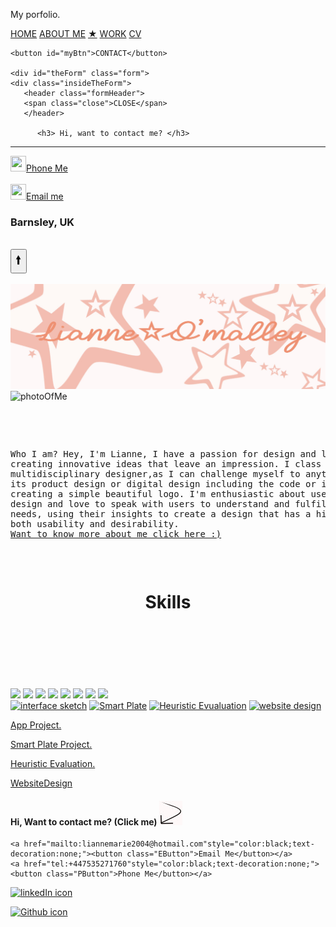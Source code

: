 My porfolio.
<!DOCTYPE HTML>
<head>
  <title>Lianne O'Malley porfolio.</title>
  
  <link rel="stylesheet" type="text/css"  href="StyleSheet.css">
</head>
 <!-- <script src="JavaScriptProflio.js"> </script> -->
<meta charset="utf-8>"
<body>

<nav class="topNavBar">
    <a href="HomePage.html" class="homeLink">HOME</a>
    <a href="C:\Users\liann\Desktop\Pratice CV 2\aboutMePage.html" class="aboutMeLink">ABOUT ME</a>
    <a href="#" class="theLetterL">&#9733;</a>
    <a href="WorkHomePage.html" class="workLink">WORK</a>
    <a href="CvPage.html" class ="cvLink">CV</a>
  <!-- work is previous work link-->

<!-- Start of the Contact code -->
<!-- open the form button-->
    <button id="myBtn">CONTACT</button>

    <div id="theForm" class="form">
    <div class="insideTheForm">
       <header class="formHeader">
	   <span class="close">CLOSE</span>
	   </header>
	
          <h3> Hi, want to contact me? </h3>

  <hr></hr>
	<a href="tel:+447535271760" class="phone"> <img src="Images\phoneImage.png"style="width:25px;height:25px; alt="phone picture">Phone Me</a>
	<!-- Even above or should just place number-->
     <br>
	 <br>
   <a href="mailto:liannemarie2004@hotmail.com" class="mailto"> <img src="Images\emailMe.jpg" style="width:25px;height:25px; alt="email me icon">Email me </a>
   <!-- If user click on the email and send me message then goes back on the website i need a thank you box as the contact pop up box stay on -->
   <!--<label for="emailMe">Email Me </label>-->
   <!--<input type="text" id="emailMe"/>-->
   <h3> Barnsley, UK </h3>
   <br>
   </nav>
</div>
</div>
  <!-- end of the contact me code -->
<button onclick="topFunction()" id="topBtn" title="go to the top"><big><big>&#129049;</big></big></button>

<br>
<br>

<div class="homeScreenTop1">
<!-- need image to resize when user min the screen -->
  <img src="tyrographPratice6.jpg">

</div>

<div class="homeScreenPage2">
  <img src="Images\photoOfMe2.gif" alt="photoOfMe" class="photoOfMe"></img>
  <pre class="aboutMeText">

 <!--dont remove the whitespacing before the text and after-->
  Who I am?
  Hey, I'm Lianne, I have a passion for design 
  and like creating innovative ideas that leave 
  an impression. I class myself as a multidisciplinary 
  designer,as I can challenge myself to anything whether its
  product design or digital design including the code
  or if it just creating a simple beautiful logo. 
  I'm enthusiastic about user experience design and
  love to speak with users to understand and fulfil 
  their needs, using their insights to create a design 
  that has a high degree of both usability and desirability.
  <a href="aboutMePage" class="LinkMore"> Want to know more about me click here :)</a>
  </pre>

</div>

 <br>

<!-- Skills section -->
 <h1  style="text-align:center" class="SkillsHeader">Skills</h3>
 <br>
 <br>
 <br>
 <br>
 <div class="Skills">
   <!-- good idea if user rollover or click the image of say research for example a little pop up could come up saying for example research is great throughout a project, at the start it is important to see what existed.-->
	<br>
	<br>
   <img src="Images/Skills image/PhotoShopImage2.jpg" class="photoshopImage"> </img>
   <img src="Images/Skills image/CodingText.jpg" class="codeText"> </img>
	<img src="Images/Skills image/fidPhoto2.jpg" class="prototypeImage"> </img>
	<img src="Images/Skills image/graph2.jpg" class="Evaluations"> </img>
	<img src="Images/Skills image/questionnaireImage2.jpg" class ="questionnaireImage"></img>
	<img src="Images/Skills image/endImage2.jpg" class="endSkill"> </img>
	<img src="Images/Skills image/uxImage2.jpg" class="Ux"> </img>
	<img src="Images/Skills image/microsoftOffice2.jpg" class="microsoftImage"></img>
			
 </div>
 
<div class="work">
  <a href="C:\Users\liann\Desktop\Pratice CV 2\AppPage.html"><img src="Images/InterFaceSketchesOfApp.jpg" alt="interface sketch" class="interfacePic"></a>
  <a href="C:\Users\liann\Desktop\Pratice CV 2\SmartPlate.html"><img src="C:\Users\liann\Desktop\Pratice CV 2\Images\smartPlateImage.jpg" alt="Smart Plate" class="SmartPlate"></a>
  <a href="C:\Users\liann\Desktop\Pratice CV 2\CyprusPage.html"><img src="C:\Users\liann\Desktop\Pratice CV 2\Images\CyrpusImage.jpg" class="HeuristicEvualuation" alt="Heuristic Evualuation"></a>
  <a href="WebsiteDesign.html"><img src="Images\clubIt.jpg" class="WebsiteDesign" alt="website design"></a>
</div>

 
 <div class="textUnderWorkPic">
   <a href="AppPage.html"><p class="text1"> App Project.</p></a>
   <a href="SmartPlate.html"><p class="text2">Smart Plate Project.</p></a>
   <a href="CyprusPage.html"><p class="text3">Heuristic Evaluation.</p></a>
   <a href="WebsiteDesign.html"><p class="text4">WebsiteDesign</p></a>
</div>

<footer>
<!-- maybe be cheeky with click me (click me) and if click its says something like oh you want to contact me cool, just click on my number or email ;)-->

<!-- footer-->
<div class="contactMeFooter">
    <h4> Hi, Want to contact me?  (Click me) <img src="footerArrow.jpg" alt="curved arrow" class="curvedArrow"> </h4></img>
	
	<a href="mailto:liannemarie2004@hotmail.com"style="color:black;text-decoration:none;"><button class="EButton">Email Me</button></a>
	<a href="tel:+447535271760"style="color:black;text-decoration:none;"><button class="PButton">Phone Me</button></a>

<a href="https://www.linkedin.com/in/lianne-o-malley-a5b729133/"> <img src="Images/LinkedIn.png" alt="linkedIn icon" class="linkedIcon"> </img></a> 

<a href="https://github.com/LittleLianne"><img src="Images/GitHub.jpg" alt="Github icon" class="GitHubIcon"></img></a>
</div>

</footer>

<!-- end of footer-->


<script>

var modal = document.getElementById("theForm");

// Get the button that opens the form
var btn = document.getElementById("myBtn");

// uses the <span> to close the form
var span = document.getElementsByClassName("close")[0];

// When the user clicks on the button, open the modal
btn.onclick = function() {
  modal.style.display = "block";
}

// When the user clicks on <span> (x), close the modal
span.onclick = function() {
  modal.style.display = "none";
}

// When the user clicks anywhere outside of the modal, close it
window.onclick = function(event) {
  if (event.target == modal) {
    modal.style.display = "none";
  }
}
</script>

<!-- script for to the top button-->
<script>

  let mybutton = document.getElementById("topBtn");

  window.onscroll = function() {scrollFunction()};

function scrollFunction() {
  if (document.body.scrollTop > 20 || document.documentElement.scrollTop > 20) {
    mybutton.style.display = "block";
  } else {
    mybutton.style.display = "none";
  }
}

function topFunction() {
  document.body.scrollTop = 0;
  document.documentElement.scrollTop = 0;
}
</script>
<!-- end of the script for to the top button-->



</body>
</html>
